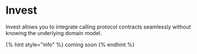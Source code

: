 # Invest

Invest allows you to integrate calling protocol contracts seamlessly without knowing the underlying domain model.&#x20;

{% hint style="info" %}
coming soon
{% endhint %}

